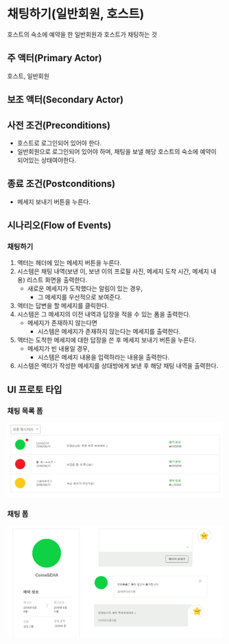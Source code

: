 # 채팅하기(일반회원, 호스트)

호스트의 숙소에 예약을 한 일반회원과 호스트가 채팅하는 것

## 주 액터(Primary Actor)

호스트, 일반회원

## 보조 액터(Secondary Actor)

## 사전 조건(Preconditions)

- 호스트로 로그인되어 있어야 한다.
- 일반회원으로 로그인되어 있어야 하며, 
  채팅을 보낼 해당 호스트의 숙소에 예약이 되어있는 상태여야한다.

## 종료 조건(Postconditions)

- 메세지 보내기 버튼을 누른다.

## 시나리오(Flow of Events)

### 채팅하기

1. 액터는 헤더에 있는 메세지 버튼을 누른다.
2. 시스템은 채팅 내역(보낸 이, 보낸 이의 프로필 사진, 메세지 도착 시간, 메세지 내용) 리스트 화면을 출력한다.
    - 새로운 메세지가 도착했다는 알림이 있는 경우,
        - 그 메세지를 우선적으로 보여준다.
3. 액터는 답변을 할 메세지를 클릭한다.
4. 시스템은 그 메세지의 이전 내역과 답장을 적을 수 있는 폼을 출력한다.
    - 메세지가 존재하지 않는다면
       - 시스템은 메세지가 존재하지 않는다는 메세지를 출력한다.
5. 액터는 도착한 메세지에 대한 답장을 쓴 후 메세지 보내기 버튼을 누른다.
    - 메세지가 빈 내용일 경우,
        - 시스템은 메세지 내용을 입력하라는 내용을 출력한다.
6. 시스템은 액터가 작성한 메세지를 상대방에게 보낸 후 해당 채팅 내역을 출력한다.

## UI 프로토 타입

### 채팅 목록 폼
![채팅 목록 폼](../../images/채팅목록.PNG)

### 채팅 폼
![채팅 폼](../../images/채팅.PNG)